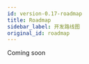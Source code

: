 ```yaml
---
id: version-0.17-roadmap
title: Roadmap
sidebar_label: 开发路线图
original_id: roadmap
---
```


Coming soon